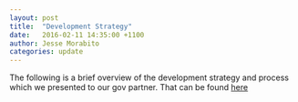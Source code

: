 ```yaml
---
layout: post
title:  "Development Strategy"
date:   2016-02-11 14:35:00 +1100
author: Jesse Morabito
categories: update
---
```


The following is a brief overview of the development strategy and process which we presented to our gov partner. That can be found [here](https://docs.google.com/document/d/12uA77_JHSZbWsoKLnxDXPynj7S2ZHAgOwWXYYtN8Iao/edit?usp=sharing)